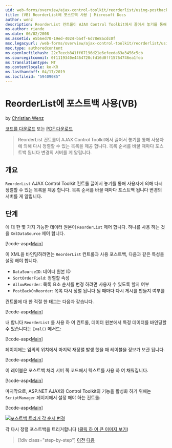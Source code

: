 ```yaml
---
uid: web-forms/overview/ajax-control-toolkit/reorderlist/using-postbacks-with-reorderlist-vb
title: (VB) ReorderList에 포스트백 사용 | Microsoft Docs
author: wenz
description: ReorderList 컨트롤이 AJAX Control Toolkit에서 끌어서 놓기를 통해 사용자에 의해 다시 정렬할 수 있는 목록을 제공 합니다. 목록 순서를 바꿀 때마다 po...
ms.author: riande
ms.date: 06/02/2008
ms.assetid: e5b6ed70-19ed-4024-ba4f-6d78e8acdc0f
msc.legacyurl: /web-forms/overview/ajax-control-toolkit/reorderlist/using-postbacks-with-reorderlist-vb
msc.type: authoredcontent
ms.openlocfilehash: 22c7eecb841ff67196d21e6efeeda63a3456c5cb
ms.sourcegitcommit: 0f1119340e4464720cfd16d0ff15764746ea1fea
ms.translationtype: MT
ms.contentlocale: ko-KR
ms.lasthandoff: 04/17/2019
ms.locfileid: "59409085"
---
```

# <a name="using-postbacks-with-reorderlist-vb"></a>ReorderList에 포스트백 사용(VB)

by [Christian Wenz](https://github.com/wenz)

[코드를 다운로드](http://download.microsoft.com/download/9/3/f/93f8daea-bebd-4821-833b-95205389c7d0/ReorderList4.vb.zip) 또는 [PDF 다운로드](http://download.microsoft.com/download/2/d/c/2dc10e34-6983-41d4-9c08-f78f5387d32b/reorderlist4VB.pdf)

> ReorderList 컨트롤이 AJAX Control Toolkit에서 끌어서 놓기를 통해 사용자에 의해 다시 정렬할 수 있는 목록을 제공 합니다. 목록 순서를 바꿀 때마다 포스트백 됩니다 변경의 서버를 게 알립니다.


## <a name="overview"></a>개요

`ReorderList` AJAX Control Toolkit 컨트롤 끌어서 놓기를 통해 사용자에 의해 다시 정렬할 수 있는 목록을 제공 합니다. 목록 순서를 바꿀 때마다 포스트백 됩니다 변경의 서버를 게 알립니다.

## <a name="steps"></a>단계

에 대 한 몇 가지 가능한 데이터 원본이 `ReorderList` 제어 합니다. 하나를 사용 하는 것을 `XmlDataSource` 제어 합니다.

[!code-aspx[Main](using-postbacks-with-reorderlist-vb/samples/sample1.aspx)]

이 XML을 바인딩하려면는 `ReorderList` 컨트롤과 사용 포스트백, 다음과 같은 특성을 설정 해야 합니다.

- `DataSourceID`: 데이터 원본 ID
- `SortOrderField`: 정렬할 속성
- `AllowReorder`: 목록 요소 순서를 변경 하려면 사용자 수 있도록 할지 여부
- `PostBackOnReorder`: 목록 다시 정렬 됩니다 될 때마다 다시 게시를 만들지 여부를

컨트롤에 대 한 적절 한 태그는 다음과 같습니다.

[!code-aspx[Main](using-postbacks-with-reorderlist-vb/samples/sample2.aspx)]

내 합니다 `ReorderList` 를 사용 하 여 컨트롤, 데이터 원본에서 특정 데이터를 바인딩할 수 있습니다는 `Eval()` 메서드:

[!code-aspx[Main](using-postbacks-with-reorderlist-vb/samples/sample3.aspx)]

페이지에는 임의의 위치에서 마지막 재정렬 발생 했을 때 레이블을 정보가 보관 됩니다.

[!code-aspx[Main](using-postbacks-with-reorderlist-vb/samples/sample4.aspx)]

이 레이블은 포스트백 처리 서버 쪽 코드에서 텍스트를 사용 하 여 채워집니다.

[!code-aspx[Main](using-postbacks-with-reorderlist-vb/samples/sample5.aspx)]

마지막으로, ASP.NET AJAX와 Control Toolkit의 기능을 활성화 하기 위해는 `ScriptManager` 페이지에서 설정 해야 하는 컨트롤:

[!code-aspx[Main](using-postbacks-with-reorderlist-vb/samples/sample6.aspx)]


[![포스트백 트리거 각 순서 변경](using-postbacks-with-reorderlist-vb/_static/image2.png)](using-postbacks-with-reorderlist-vb/_static/image1.png)

각 다시 정렬 포스트백을 트리거합니다 ([클릭 하 여 큰 이미지 보기](using-postbacks-with-reorderlist-vb/_static/image3.png))

> [!div class="step-by-step"]
> [이전](drag-and-drop-via-reorderlist-cs.md)
> [다음](drag-and-drop-via-reorderlist-vb.md)
